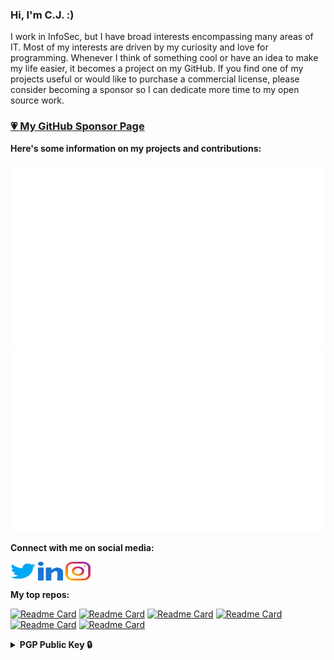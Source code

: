 ### Hi, I'm C.J. :)
I work in InfoSec, but I have broad interests encompassing many areas of IT. Most of my interests are driven by my curiosity and love for programming. Whenever I think of something cool or have an idea to make my life easier, it becomes a project on my GitHub. If you find one of my projects useful or would like to purchase a commercial license, please consider becoming a sponsor so I can dedicate more time to my open source work.

### [💗 My GitHub Sponsor Page](https://github.com/sponsors/lawndoc)

**Here's some information on my projects and contributions:**

![](https://raw.githubusercontent.com/lawndoc/github-stats-transparent/output/generated/languages.svg)
![](https://raw.githubusercontent.com/lawndoc/github-stats-transparent/output/generated/overview.svg)


**Connect with me on social media:**
<p align="left">
<a href="https://twitter.com/lawndoc" target="blank"><img align="center" src="https://raw.githubusercontent.com/lawndoc/lawndoc/main/resources/twitter.svg" alt="lawndoc" height="30" width="40" /></a>
<a href="https://linkedin.com/in/cj-may" target="blank"><img align="center" src="https://raw.githubusercontent.com/lawndoc/lawndoc/main/resources/linked-in-alt.svg" alt="cj-may" height="30" width="40" /></a>
<a href="https://instagram.com/cj__may" target="blank"><img align="center" src="https://raw.githubusercontent.com/lawndoc/lawndoc/main/resources/instagram.svg" alt="cj__may" height="30" width="40" /></a>
</p>


**My top repos:**

[![Readme Card](https://github-readme-stats.vercel.app/api/pin/?username=lawndoc&repo=jaws&title_color=5091ff&text_color=7c8083&icon_color=7c8083&border_color=88888850&bg_color=ffffff00)](https://github.com/lawndoc/jaws)
[![Readme Card](https://github-readme-stats.vercel.app/api/pin/?username=lawndoc&repo=mediator&title_color=5091ff&text_color=7c8083&icon_color=7c8083&border_color=88888850&bg_color=ffffff00)](https://github.com/lawndoc/mediator)
[![Readme Card](https://github-readme-stats.vercel.app/api/pin/?username=lawndoc&repo=foxception&title_color=5091ff&text_color=7c8083&icon_color=7c8083&border_color=88888850&bg_color=ffffff00)](https://github.com/lawndoc/foxception)
[![Readme Card](https://github-readme-stats.vercel.app/api/pin/?username=OwnCA&repo=ownca&title_color=5091ff&text_color=7c8083&icon_color=7c8083&border_color=88888850&bg_color=ffffff00&show_owner=true)](https://github.com/OwnCA/ownca)
[![Readme Card](https://github-readme-stats.vercel.app/api/pin/?username=lawndoc&repo=AdvancedHuntingQueries&title_color=5091ff&text_color=7c8083&icon_color=7c8083&border_color=88888850&bg_color=ffffff00)](https://github.com/lawndoc/AdvancedHuntingQueries)
[![Readme Card](https://github-readme-stats.vercel.app/api/pin/?username=lawndoc&repo=CAPy&title_color=5091ff&text_color=7c8083&icon_color=7c8083&border_color=88888850&bg_color=ffffff00)](https://github.com/lawndoc/CAPy)

<details>
  <summary><b>PGP&nbsp;Public&nbsp;Key&nbsp;🔒</b></summary>
  <br/>

```
-----BEGIN PGP PUBLIC KEY BLOCK-----
mDMEYSW4bhYJKwYBBAHaRw8BAQdAxx1qfknJzb90TohHw4D1oZyYDqdr9RuhB7fk
bhW9lUy0IUMuSi4gTWF5IDxsYXduZG9jQHByb3Rvbm1haWwuY29tPoiQBBMWCAA4
FiEEvM/6iPYJs2e3nVnMqXi0d7MPtjAFAmElu90CGwMFCwkIBwIGFQoJCAsCBBYC
AwECHgECF4AACgkQqXi0d7MPtjBUwQEA4TFbyy03+ucXTrczPTYl8UuWaETLPr27
KePBSxUzXLYA/24Xsn1eXxBtaURIm3ZrekyZBSq+DNLe1SgnKOMKVZAKtB9DLkou
IE1heSA8ZG9jdG9ybWF5NkBnbWFpbC5jb20+iJAEExYIADgWIQS8z/qI9gmzZ7ed
WcypeLR3sw+2MAUCYSW8jQIbAwULCQgHAgYVCgkICwIEFgIDAQIeAQIXgAAKCRCp
eLR3sw+2MCq1AP4ujDZqycGp9HF5CXUmeuicm6XsDffKWBDjfAhQyLv6/QD/ehy0
FtHje08z0MMRYo02L9F77cnBmK0Z19wt1TO34Qy4OARhJbhuEgorBgEEAZdVAQUB
AQdApBRpPz0nLw1WEyd+3iF+NExWrOqP6hmxPK/iNfFFI2EDAQgHiHgEGBYIAAkF
AmEluG4CGwwAIQkQqXi0d7MPtjAWIQS8z/qI9gmzZ7edWcypeLR3sw+2ME81AQDN
kq9Ljq+DbD9GV+BxkzcGVMktThgOo9kwNneBoHsHvAD+KH2usfyre0uTB7hqsec4
tbgRM9FHsdrI4kUi3D2m+As=
=Nw/H
-----END PGP PUBLIC KEY BLOCK-----
```
</details>
